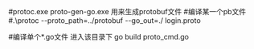 #protoc.exe proto-gen-go.exe 用来生成protobuf文件
#编译某一个pb文件
#.\protoc --proto_path=../protobuf --go_out=./ login.proto

#编译单个*.go文件
    进入该目录下
    go build proto_cmd.go